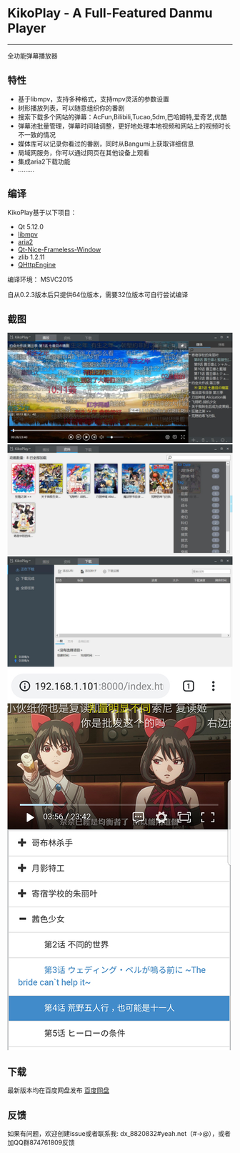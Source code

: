 # KikoPlay - A Full-Featured Danmu Player
---
全功能弹幕播放器

## 特性
 - 基于libmpv，支持多种格式，支持mpv灵活的参数设置
 - 树形播放列表，可以随意组织你的番剧
 - 搜索下载多个网站的弹幕：AcFun,Bilibili,Tucao,5dm,巴哈姆特,爱奇艺,优酷
 - 弹幕池批量管理，弹幕时间轴调整，更好地处理本地视频和网站上的视频时长不一致的情况
 - 媒体库可以记录你看过的番剧，同时从Bangumi上获取详细信息
 - 局域网服务，你可以通过网页在其他设备上观看
 - 集成aria2下载功能
 - .........

## 编译

KikoPlay基于以下项目：

 - Qt 5.12.0
 - [libmpv](https://github.com/mpv-player/mpv)
 - [aria2](https://github.com/aria2/aria2)
 - [Qt-Nice-Frameless-Window](https://github.com/Bringer-of-Light/Qt-Nice-Frameless-Window)
 - zlib 1.2.11
 - [QHttpEngine](https://github.com/nitroshare/qhttpengine)

编译环境： MSVC2015

自从0.2.3版本后只提供64位版本，需要32位版本可自行尝试编译

## 截图

![](screenshot/KikoPlay1.jpg)
![](screenshot/KikoPlay2.jpg)
![](screenshot/KikoPlay3.jpg)
![](screenshot/KikoPlay_web.jpg)

## 下载

最新版本均在百度网盘发布
[百度网盘](https://pan.baidu.com/s/1gyT0FU9rioaa77znhAUx2w)

## 反馈

如果有问题，欢迎创建issue或者联系我:
dx_8820832#yeah.net（#→@），或者加QQ群874761809反馈
